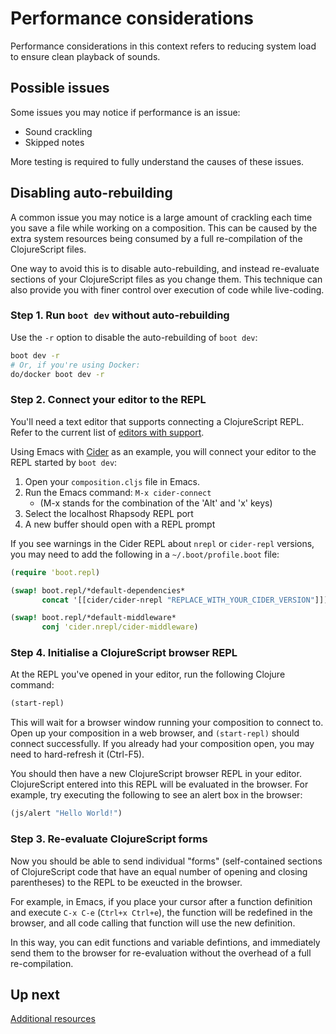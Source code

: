 # Performance considerations

Performance considerations in this context refers to reducing system
load to ensure clean playback of sounds.

## Possible issues

Some issues you may notice if performance is an issue:

* Sound crackling
* Skipped notes

More testing is required to fully understand the causes of these
issues.

## Disabling auto-rebuilding

A common issue you may notice is a large amount of crackling each time
you save a file while working on a composition. This can be caused by
the extra system resources being consumed by a full re-compilation of
the ClojureScript files.

One way to avoid this is to disable auto-rebuilding, and instead
re-evaluate sections of your ClojureScript files as you change
them. This technique can also provide you with finer control over
execution of code while live-coding.

### Step 1. Run `boot dev` without auto-rebuilding

Use the `-r` option to disable the auto-rebuilding of `boot dev`:

``` bash
boot dev -r
# Or, if you're using Docker:
do/docker boot dev -r
```

### Step 2. Connect your editor to the REPL

You'll need a text editor that supports connecting a ClojureScript
REPL. Refer to the current list of
[editors with support](https://github.com/clojure/clojurescript/wiki#editors).

Using Emacs with [Cider](https://cider.readthedocs.io/en/latest/) as
an example, you will connect your editor to the REPL started by `boot
dev`:

1. Open your `composition.cljs` file in Emacs.
2. Run the Emacs command: `M-x cider-connect`
   * (M-x stands for the combination of the 'Alt' and 'x' keys)
3. Select the localhost Rhapsody REPL port
4. A new buffer should open with a REPL prompt

If you see warnings in the Cider REPL about `nrepl` or `cider-repl`
versions, you may need to add the following in a
`~/.boot/profile.boot` file:

``` clojure
(require 'boot.repl)

(swap! boot.repl/*default-dependencies*
       concat '[[cider/cider-nrepl "REPLACE_WITH_YOUR_CIDER_VERSION"]])

(swap! boot.repl/*default-middleware*
       conj 'cider.nrepl/cider-middleware)
```

### Step 4. Initialise a ClojureScript browser REPL

At the REPL you've opened in your editor, run the following Clojure
command:

``` clojure
(start-repl)
```

This will wait for a browser window running your composition to
connect to. Open up your composition in a web browser, and
`(start-repl)` should connect successfully. If you already had your
composition open, you may need to hard-refresh it (Ctrl-F5).

You should then have a new ClojureScript browser REPL in your
editor. ClojureScript entered into this REPL will be evaluated in the
browser. For example, try executing the following to see an alert box
in the browser:

``` clojure
(js/alert "Hello World!")
```

### Step 3. Re-evaluate ClojureScript forms

Now you should be able to send individual "forms" (self-contained
sections of ClojureScript code that have an equal number of opening
and closing parentheses) to the REPL to be exeucted in the browser.

For example, in Emacs, if you place your cursor after a function
definition and execute `C-x C-e` (`Ctrl+x Ctrl+e`), the function will
be redefined in the browser, and all code calling that function will
use the new definition.

In this way, you can edit functions and variable defintions, and
immediately send them to the browser for re-evaluation without the
overhead of a full re-compilation.

## Up next

[Additional resources](8-resources.md)
